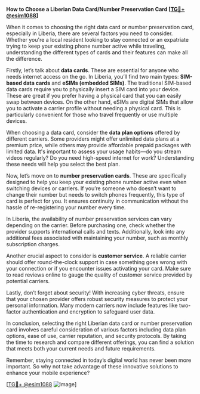 **How to Choose a Liberian Data Card/Number Preservation Card [[TG💪+ @esim1088](https://t.me/s/esim1088)]**

When it comes to choosing the right data card or number preservation card, especially in Liberia, there are several factors you need to consider. Whether you're a local resident looking to stay connected or an expatriate trying to keep your existing phone number active while traveling, understanding the different types of cards and their features can make all the difference.

Firstly, let’s talk about **data cards**. These are essential for anyone who needs internet access on the go. In Liberia, you’ll find two main types: **SIM-based data cards** and **eSIMs (embedded SIMs)**. The traditional SIM-based data cards require you to physically insert a SIM card into your device. These are great if you prefer having a physical card that you can easily swap between devices. On the other hand, eSIMs are digital SIMs that allow you to activate a carrier profile without needing a physical card. This is particularly convenient for those who travel frequently or use multiple devices.

When choosing a data card, consider the **data plan options** offered by different carriers. Some providers might offer unlimited data plans at a premium price, while others may provide affordable prepaid packages with limited data. It's important to assess your usage habits—do you stream videos regularly? Do you need high-speed internet for work? Understanding these needs will help you select the best plan.

Now, let’s move on to **number preservation cards**. These are specifically designed to help you keep your existing phone number active even when switching devices or carriers. If you’re someone who doesn’t want to change their number but needs to switch phones frequently, this type of card is perfect for you. It ensures continuity in communication without the hassle of re-registering your number every time.

In Liberia, the availability of number preservation services can vary depending on the carrier. Before purchasing one, check whether the provider supports international calls and texts. Additionally, look into any additional fees associated with maintaining your number, such as monthly subscription charges.

Another crucial aspect to consider is **customer service**. A reliable carrier should offer round-the-clock support in case something goes wrong with your connection or if you encounter issues activating your card. Make sure to read reviews online to gauge the quality of customer service provided by potential carriers.

Lastly, don’t forget about security! With increasing cyber threats, ensure that your chosen provider offers robust security measures to protect your personal information. Many modern carriers now include features like two-factor authentication and encryption to safeguard user data.

In conclusion, selecting the right Liberian data card or number preservation card involves careful consideration of various factors including data plan options, ease of use, carrier reputation, and security protocols. By taking the time to research and compare different offerings, you can find a solution that meets both your current needs and future requirements.

Remember, staying connected in today’s digital world has never been more important. So why not take advantage of these innovative solutions to enhance your mobile experience?

[[TG💪+ @esim1088](https://t.me/s/esim1088) ![Image](https://i.postimg.cc/Y0z9fWf4/image.png)]
